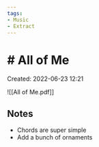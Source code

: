 ```yaml
---
tags:
- Music
- Extract
---
```

# # All of Me 
Created: 2022-06-23 12:21  

![[All of Me.pdf]]

## Notes 
- Chords are super simple 
- Add a bunch of ornaments 